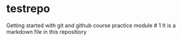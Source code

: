 # testrepo
Getting started with git and github course practice module # 1
It is a markdown file in this repositiory
